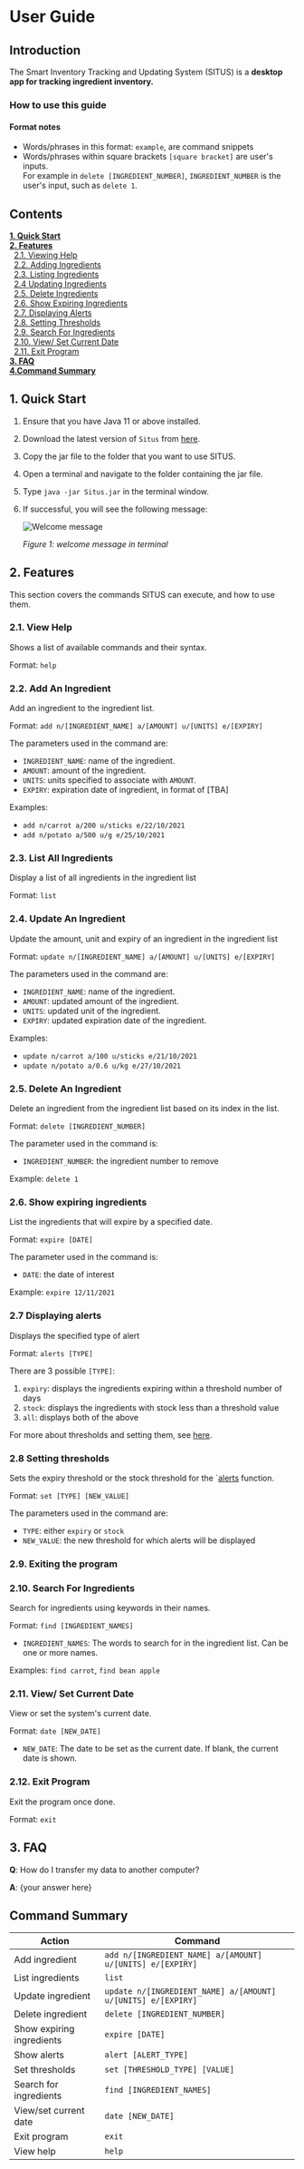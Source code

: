 # User Guide

## Introduction

The Smart Inventory Tracking and Updating System (SITUS) is a **desktop app for tracking
ingredient inventory.**

### How to use this guide
#### Format notes
* Words/phrases in this format: `example`, are command snippets
* Words/phrases within square brackets `[square bracket]` are user's inputs. <br>
  For example in `delete [INGREDIENT_NUMBER]`, `INGREDIENT_NUMBER` is the user's input,
  such as `delete 1`.

## Contents

[**1. Quick Start**](#1-quick-start)  <br>
[**2. Features**](#2-features)  <br>
&nbsp;&nbsp;[2.1. Viewing Help](#21-viewing-help) <br>
&nbsp;&nbsp;[2.2. Adding Ingredients](#22-adding-an-ingredient) <br>
&nbsp;&nbsp;[2.3. Listing Ingredients](#23-listing-all-ingredients) <br>
&nbsp;&nbsp;[2.4 Updating Ingredients](#24-updating-an-ingredient) <br>
&nbsp;&nbsp;[2.5. Delete Ingredients](#25-stop-tracking-an-ingredient) <br>
&nbsp;&nbsp;[2.6. Show Expiring Ingredients](#26-tba-show-expiring-ingredients) <br>
&nbsp;&nbsp;[2.7. Displaying Alerts](#27-displaying-alerts) <br>
&nbsp;&nbsp;[2.8. Setting Thresholds](#28-setting-thresholds) <br>
&nbsp;&nbsp;[2.9. Search For Ingredients](#210-search-for-ingredients) <br>
&nbsp;&nbsp;[2.10. View/ Set Current Date](#211-view-set-current-date) <br>
&nbsp;&nbsp;[2.11. Exit Program](#29-exiting-the-program) <br>
[**3. FAQ**](#3-faq) <br>
[**4.Command Summary**](#command-summary) <br>

## 1. Quick Start

1. Ensure that you have Java 11 or above installed.
2. Download the latest version of `Situs` from [here](https://github.com/AY2122S1-CS2113T-T09-3/tp/releases/tag/v1.0).
3. Copy the jar file to the folder that you want to use SITUS.
4. Open a terminal and navigate to the folder containing the jar file.
5. Type `java -jar Situs.jar` in the terminal window.
6. If successful, you will see the following message:

   ![Welcome message](images/welcome.png)

   *Figure 1: welcome message in terminal*
   
## 2. Features

This section covers the commands SITUS can execute, and how to use them.

### 2.1. View Help

Shows a list of available commands and their syntax.

Format: `help`

### 2.2. Add An Ingredient

Add an ingredient to the ingredient list.

Format: `add n/[INGREDIENT_NAME] a/[AMOUNT] u/[UNITS] e/[EXPIRY]`

The parameters used in the command are:
* `INGREDIENT_NAME`: name of the ingredient.
* `AMOUNT`: amount of the ingredient.
* `UNITS`: units specified to associate with `AMOUNT`.
* `EXPIRY`: expiration date of ingredient, in format of [TBA]

Examples:
* `add n/carrot a/200 u/sticks e/22/10/2021`
* `add n/potato a/500 u/g e/25/10/2021`

### 2.3. List All Ingredients

Display a list of all ingredients in the ingredient list

Format: `list`

### 2.4. Update An Ingredient

Update the amount, unit and expiry of an ingredient in the ingredient list

Format: `update n/[INGREDIENT_NAME] a/[AMOUNT] u/[UNITS] e/[EXPIRY]`

The parameters used in the command are:
* `INGREDIENT_NAME`: name of the ingredient.
* `AMOUNT`: updated amount of the ingredient.
* `UNITS`: updated unit of the ingredient.
* `EXPIRY`: updated expiration date of the ingredient.

Examples:
* `update n/carrot a/100 u/sticks e/21/10/2021`
* `update n/potato a/0.6 u/kg e/27/10/2021`

### 2.5. Delete An Ingredient

Delete an ingredient from the ingredient list based on its index in the list.

Format: `delete [INGREDIENT_NUMBER]`

The parameter used in the command is:
* `INGREDIENT_NUMBER`: the ingredient number to remove

Example: `delete 1`

### 2.6. Show expiring ingredients

List the ingredients that will expire by a specified date.

Format: `expire [DATE]`

The parameter used in the command is:
* `DATE`: the date of interest

Example: `expire 12/11/2021`

### 2.7 Displaying alerts

Displays the specified type of alert

Format: `alerts [TYPE]`

There are 3 possible `[TYPE]`:
1. `expiry`: displays the ingredients expiring within a threshold number of days
2. `stock`: displays the ingredients with stock less than a threshold value
3. `all`: displays both of the above

For more about thresholds and setting them, see [here](#28-setting-thresholds).

### 2.8 Setting thresholds

Sets the expiry threshold or the stock threshold for the `[alerts](#27-displaying-alerts) function.

Format: `set [TYPE] [NEW_VALUE]`

The parameters used in the command are:
* `TYPE`: either `expiry` or `stock`
* `NEW_VALUE`: the new threshold for which alerts will be displayed

### 2.9. Exiting the program

### 2.10. Search For Ingredients

Search for ingredients using keywords in their names.

Format: `find [INGREDIENT_NAMES]`
* `INGREDIENT_NAMES`: The words to search for in the ingredient list. Can be one or more names.

Examples: `find carrot`, `find bean apple`

### 2.11. View/ Set Current Date

View or set the system's current date. 

Format: `date [NEW_DATE]`
* `NEW_DATE`: The date to be set as the current date. If blank, the current date is shown.

### 2.12. Exit Program

Exit the program once done.

Format: `exit`

## 3. FAQ

**Q**: How do I transfer my data to another computer?

**A**: {your answer here}

## Command Summary

| Action | Command |
|---|---|
| Add ingredient | `add n/[INGREDIENT_NAME] a/[AMOUNT] u/[UNITS] e/[EXPIRY]` |
| List ingredients | `list` |
| Update ingredient | `update n/[INGREDIENT_NAME] a/[AMOUNT] u/[UNITS] e/[EXPIRY]` |
| Delete ingredient | `delete [INGREDIENT_NUMBER]` |
| Show expiring ingredients | `expire [DATE]` |
| Show alerts | `alert [ALERT_TYPE]` |
| Set thresholds | `set [THRESHOLD_TYPE] [VALUE]` |
| Search for ingredients | `find [INGREDIENT_NAMES]` |
| View/set current date | `date [NEW_DATE]` |
| Exit program | `exit` |
| View help | `help` |
